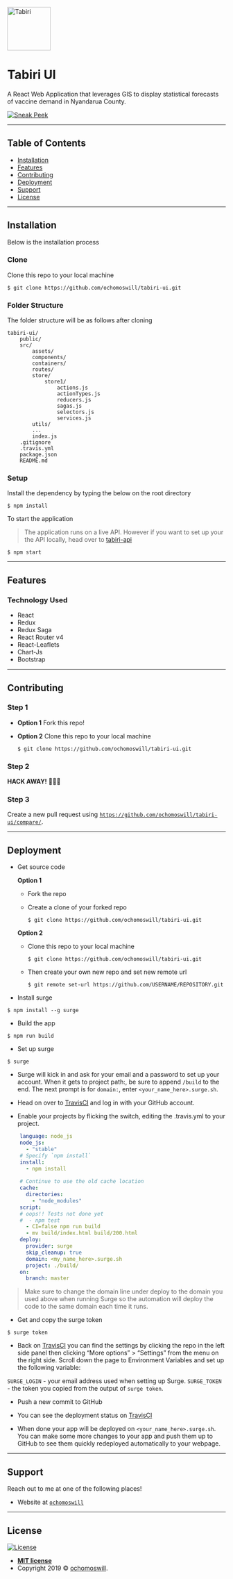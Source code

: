 <a href="http://tabiri.surge.sh/home"><img height="100px" src="http://tabiri.surge.sh/static/media/colored.d9973a3c.svg" title="Tabiri" alt="Tabiri"></a>

<!--[![Tabiri](http://tabiri.surge.sh/static/media/colored.d9973a3c.svg)](http://tabiri.surge.sh/home)--> 

# Tabiri UI

A React Web Application that leverages GIS to display statistical forecasts of vaccine demand in Nyandarua County.


[![Sneak Peek](https://img.youtube.com/vi/b33qhOCp51c/0.jpg)](https://www.youtube.com/watch?v=b33qhOCp51c)

---

## Table of Contents

- [Installation](#installation)
- [Features](#features)
- [Contributing](#contributing)
- [Deployment](#deployment)
- [Support](#support)
- [License](#license)

---

## Installation

Below is the installation process

### Clone

Clone this repo to your local machine

```shell
$ git clone https://github.com/ochomoswill/tabiri-ui.git
```

### Folder Structure

The folder structure will be as follows after cloning

```
tabiri-ui/    
    public/
    src/   
    	assets/
    	components/
    	containers/
    	routes/    	     
        store/
        	store1/
            	actions.js                
            	actionTypes.js  
            	reducers.js                
            	sagas.js
            	selectors.js 
            	services.js
        utils/                
        ...
        index.js
    .gitignore
    .travis.yml
    package.json
    README.md
```

### Setup

Install the dependency by typing the below on the root directory

```shell
$ npm install
```

To start the application

> The application runs on a live API. However if you want to set up your the API locally, head over to [tabiri-api](https://github.com/ochomoswill/tabiri_api)

```shell
$ npm start
```

---

## Features
<!--## Usage (Optional)
## Documentation (Optional)
## Tests (Optional)

- Going into more detail on code and technologies used
- I utilized this nifty <a href="https://github.com/adam-p/markdown-here/wiki/Markdown-Cheatsheet" target="_blank">Markdown Cheatsheet</a> for this sample `README`.
-->

### Technology Used
* React
* Redux
* Redux Saga
* React Router v4
* React-Leaflets
* Chart-Js
* Bootstrap


---

## Contributing

### Step 1

- **Option 1**
    Fork this repo!

- **Option 2**
    Clone this repo to your local machine
    
    ```shell
    $ git clone https://github.com/ochomoswill/tabiri-ui.git
    ```

### Step 2

**HACK AWAY!** 🔨🔨🔨

### Step 3

Create a new pull request using <a href="https://github.com/ochomoswill/tabiri-ui/compare/" target="_blank">`https://github.com/ochomoswill/tabiri-ui/compare/`</a>.

---

## Deployment

- Get source code

    **Option 1**
    - Fork the repo
        
    - Create a clone of your forked repo
        
        ```shell
        $ git clone https://github.com/ochomoswill/tabiri-ui.git
        ```
    
    **Option 2**
    - Clone this repo to your local machine
    
        ```shell
        $ git clone https://github.com/ochomoswill/tabiri-ui.git
        ```
    
    - Then create your own new repo and set new remote url
    
        ```shell
        $ git remote set-url https://github.com/USERNAME/REPOSITORY.git
        ```
    
    
      


- Install surge

```shell
$ npm install --g surge
```

- Build the app

```shell
$ npm run build
```

- Set up surge

```shell
$ surge
```

- Surge will kick in and ask for your email and a password to set up your account. 
When it gets to project path:, be sure to append `/build` to the end.
The next prompt is for `domain:`, enter `<your_name_here>.surge.sh`.

- Head on over to [TravisCI](https://travis-ci.org/) and log in with your GitHub account.

- Enable your projects by flicking the switch, editing the .travis.yml to your project.

```yaml
    language: node_js
    node_js:
      - "stable"
    # Specify `npm install`
    install:
      - npm install
    
    # Continue to use the old cache location
    cache:
      directories:
        - "node_modules"
    script:
    # oops!! Tests not done yet
    #  - npm test
      - CI=false npm run build
      - mv build/index.html build/200.html
    deploy:
      provider: surge
      skip_cleanup: true
      domain: <my_name_here>.surge.sh
      project: ./build/
    on:
      branch: master
```

> Make sure to change the domain line under deploy to the domain you used above when running Surge so the automation will deploy the code to the same domain each time it runs.

- Get and copy the surge token

```shell
$ surge token
```

- Back on [TravisCI](https://travis-ci.org/) you can find the settings by clicking the repo in the left side panel then clicking “More options” > “Settings” from the menu on the right side.
 Scroll down the page to Environment Variables and set up the following variable:
 
`SURGE_LOGIN` - your email address used when setting up Surge.
`SURGE_TOKEN` - the token you copied from the output of `surge token`.

- Push a new commit to GitHub

- You can see the deployment status on [TravisCI](https://travis-ci.org/)

- When done your app will be deployed on `<your_name_here>.surge.sh`. You can make some more changes to your app and push them up to GitHub to see them quickly redeployed automatically to your webpage.

---


## Support

Reach out to me at one of the following places!

- Website at <a href="https://ochomoswill.github.io" target="_blank">`ochomoswill`</a>

---

## License

[![License](http://img.shields.io/:license-mit-blue.svg?style=flat-square)](http://badges.mit-license.org)

- **[MIT license](http://opensource.org/licenses/mit-license.php)**
- Copyright 2019 © <a href="https://ochomoswill.github.io" target="_blank">ochomoswill</a>.
